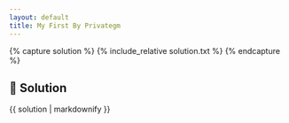 ```yaml
---
layout: default
title: My First By Privategm
---
```


{% capture solution %}
{% include_relative solution.txt %}
{% endcapture %}

## 📝 Solution

{{ solution | markdownify }}
